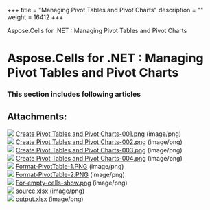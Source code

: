 +++
title = "Managing Pivot Tables and Pivot Charts" 
description = "" 
weight = 16412 
+++

Aspose.Cells for .NET : Managing Pivot Tables and Pivot Charts  

# Aspose.Cells for .NET : Managing Pivot Tables and Pivot Charts


### This section includes following articles

           

## Attachments:

![](https://docs2.aspose.com/cells/net/images/icons/bullet_blue.gif) [Create Pivot Tables and Pivot Charts-001.png](https://docs2.aspose.com/cells/net/attachments/5017729/5112639.png) (image/png)  
![](https://docs2.aspose.com/cells/net/images/icons/bullet_blue.gif) [Create Pivot Tables and Pivot Charts-002.png](https://docs2.aspose.com/cells/net/attachments/5017729/5112640.png) (image/png)  
![](https://docs2.aspose.com/cells/net/images/icons/bullet_blue.gif) [Create Pivot Tables and Pivot Charts-003.png](https://docs2.aspose.com/cells/net/attachments/5017729/5112641.png) (image/png)  
![](https://docs2.aspose.com/cells/net/images/icons/bullet_blue.gif) [Create Pivot Tables and Pivot Charts-004.png](https://docs2.aspose.com/cells/net/attachments/5017729/5112627.png) (image/png)  
![](https://docs2.aspose.com/cells/net/images/icons/bullet_blue.gif) [Format-PivotTable-1.PNG](https://docs2.aspose.com/cells/net/attachments/5017729/5112628.png) (image/png)  
![](https://docs2.aspose.com/cells/net/images/icons/bullet_blue.gif) [Format-PivotTable-2.PNG](https://docs2.aspose.com/cells/net/attachments/5017729/5112631.png) (image/png)  
![](https://docs2.aspose.com/cells/net/images/icons/bullet_blue.gif) [For-empty-cells-show.png](https://docs2.aspose.com/cells/net/attachments/5017729/5112633.png) (image/png)  
![](https://docs2.aspose.com/cells/net/images/icons/bullet_blue.gif) [source.xlsx](https://docs2.aspose.com/cells/net/attachments/5017729/5112618.xlsx) (image/png)  
![](https://docs2.aspose.com/cells/net/images/icons/bullet_blue.gif) [output.xlsx](https://docs2.aspose.com/cells/net/attachments/5017729/5112621.xlsx) (image/png)  

